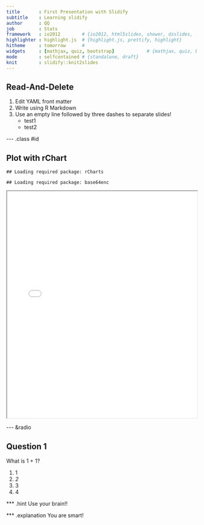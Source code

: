 ```yaml
---
title       : First Presentation with Slidify
subtitle    : Learning slidify
author      : QQ
job         : Stats
framework   : io2012        # {io2012, html5slides, shower, dzslides, ...}
highlighter : highlight.js  # {highlight.js, prettify, highlight}
hitheme     : tomorrow      # 
widgets     : [mathjax, quiz, bootstrap]            # {mathjax, quiz, bootstrap}
mode        : selfcontained # {standalone, draft}
knit        : slidify::knit2slides
---
```



## Read-And-Delete

1. Edit YAML front matter
2. Write using R Markdown
3. Use an empty line followed by three dashes to separate slides!
     + test1
     + test2

--- .class #id 

## Plot with rChart

```
## Loading required package: rCharts
```

```
## Loading required package: base64enc
```

<iframe src="n1.html" width=100%, height=600></iframe>

--- &radio

## Question 1

What is 1 + 1?

1. 1
2. _2_
3. 3
4. 4

*** .hint 
Use your brain!!

*** .explanation 
You are smart!
